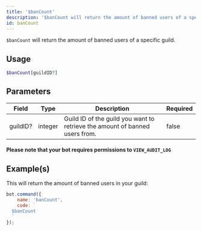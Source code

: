 ```yaml
---
title: '$banCount'
description: '$banCount will return the amount of banned users of a specific guild.'
id: banCount
---
```


`$banCount` will return the amount of banned users of a specific guild.

## Usage

```php
$banCount[guildID?]
```

## Parameters

| Field    | Type    | Description                                                                 | Required |
| -------- | ------- | --------------------------------------------------------------------------- | -------- |
| guildID? | integer | Guild ID of the guild you want to retrieve the amount of banned users from. | false    |

#### Please note that your bot requires permissions to `VIEW_AUDIT_LOG`

## Example(s)

This will return the amount of banned users in your guild:

```javascript
bot.command({
    name: 'banCount',
    code: `
  $banCount
  `
});
```